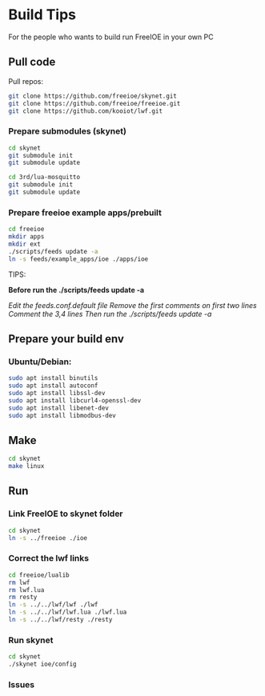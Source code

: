 # Build Tips

For the people who wants to build run FreeIOE in your own PC

## Pull code

Pull repos:

``` sh
git clone https://github.com/freeioe/skynet.git
git clone https://github.com/freeioe/freeioe.git
git clone https://github.com/kooiot/lwf.git
```

### Prepare submodules (skynet)

``` sh
cd skynet
git submodule init
git submodule update

cd 3rd/lua-mosquitto
git submodule init
git submodule update

```

### Prepare freeioe example apps/prebuilt

``` sh
cd freeioe
mkdir apps
mkdir ext
./scripts/feeds update -a
ln -s feeds/example_apps/ioe ./apps/ioe
```

TIPS:

<B> Before run the ./scripts/feeds update -a </B>

<i>
Edit the feeds.conf.default file
Remove the first comments on first two lines
Comment the 3,4 lines
Then run the ./scripts/feeds update -a
</i>

## Prepare your build env

### Ubuntu/Debian:

``` sh
sudo apt install binutils
sudo apt install autoconf
sudo apt install libssl-dev
sudo apt install libcurl4-openssl-dev
sudo apt install libenet-dev
sudo apt install libmodbus-dev
```

## Make

``` sh
cd skynet
make linux
```

## Run

### Link FreeIOE to skynet folder

``` sh
cd skynet
ln -s ../freeioe ./ioe
```

### Correct the lwf links

``` sh
cd freeioe/lualib
rm lwf
rm lwf.lua
rm resty
ln -s ../../lwf/lwf ./lwf
ln -s ../../lwf/lwf.lua ./lwf.lua
ln -s ../../lwf/resty ./resty
```

### Run skynet

``` sh
cd skynet
./skynet ioe/config
```


### Issues



